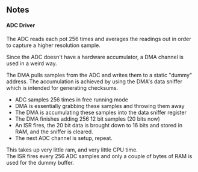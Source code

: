 ## Notes

#### ADC Driver
The ADC reads each pot 256 times and averages the readings out in order to capture a higher resolution sample. 

Since the ADC doesn't have a hardware accumulator, a DMA channel is used in a weird way. 

The DMA pulls samples from the ADC and writes them to a static "dummy" address. The accumulation is achieved by using the DMA's data sniffer which is intended for generating checksums. 

- ADC samples 256 times in free running mode
- DMA is essentially grabbing these samples and throwing them away
- The DMA is accumulating these samples into the data sniffer register
- The DMA finishes adding 256 12 bit samples (20 bits now)
- An ISR fires, the 20 bit data is brought down to 16 bits and stored in RAM, and the sniffer is cleared.
- The next ADC channel is setup, repeat.

This takes up very little ram, and very little CPU time.  
The ISR fires every 256 ADC samples and only a couple of bytes of RAM is used for the dummy buffer.